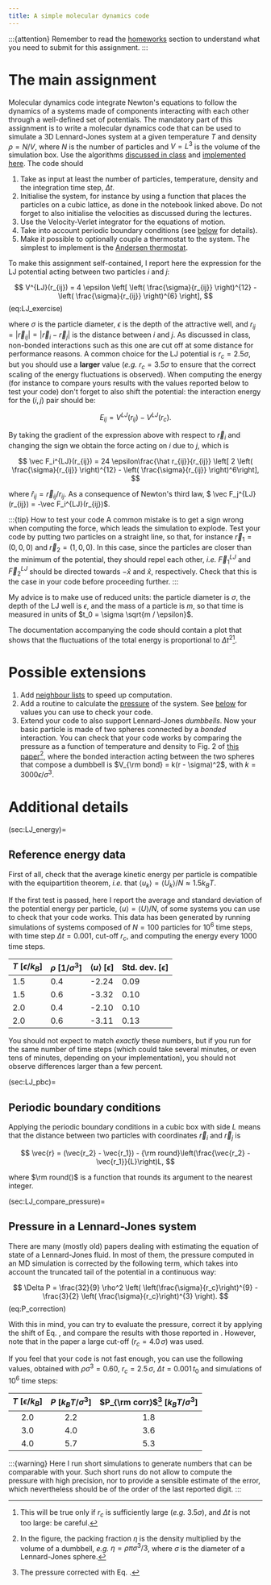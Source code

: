 ```yaml
---
title: A simple molecular dynamics code
---
```


:::{attention}
Remember to read the [homeworks](#sec:homeworks) section to understand what you need to submit for this assignment.
:::

# The main assignment

Molecular dynamics code integrate Newton's equations to follow the dynamics of a systems made of components interacting with each other through a well-defined set of potentials. The mandatory part of this assignment is to write a molecular dynamics code that can be used to simulate a 3D Lennard-Jones system at a given temperature $T$ and density $\rho = N / V$, where $N$ is the number of particles and $V = L^3$ is the volume of the simulation box. Use the algorithms [discussed in class](../all_atom.md) and [implemented here](../notebooks/MD.ipynb). The code should

1. Take as input at least the number of particles, temperature, density and the integration time step, $\Delta t$.
2. Initialise the system, for instance by using a function that places the particles on a cubic lattice, as done in the notebook linked above. Do not forget to also initialise the velocities as discussed during the lectures.
2. Use the Velocity-Verlet integrator for the equations of motion.
3. Take into account periodic boundary conditions (see [below](#sec:LJ_pbc) for details).
4. Make it possible to optionally couple a thermostat to the system. The simplest to implement is the [Andersen thermostat](#sec:andersen_thermostat).

To make this assignment self-contained, I report here the expression for the LJ potential acting between two particles $i$ and $j$:

$$
V^{LJ}(r_{ij}) = 4 \epsilon \left[ \left( \frac{\sigma}{r_{ij}} \right)^{12} - \left( \frac{\sigma}{r_{ij}} \right)^{6} \right],
$$ (eq:LJ_exercise)

where $\sigma$ is the particle diameter, $\epsilon$ is the depth of the attractive well, and $r_{ij} = |\vec r_{ij}| = |\vec r_i - \vec r_j|$ is the distance between $i$ and $j$. As discussed in class, non-bonded interactions such as this one are cut off at some distance for performance reasons. A common choice for the LJ potential is $r_c = 2.5 \sigma$, but you should use a **larger** value (*e.g.* $r_c = 3.5 \sigma$ to ensure that the correct scaling of the energy fluctuations is observed). When computing the energy (for instance to compare yours results with the values reported below to test your code) don't forget to also shift the potential: the interaction energy for the $(i, j)$ pair should be:

$$
E_{ij} = V^{LJ}(r_{ij}) - V^{LJ}(r_c).
$$

By taking the gradient of the expression above with respect to $\vec r_i$ and changing the sign we obtain the force acting on $i$ due to $j$, which is

$$
\vec F_i^{LJ}(r_{ij}) = 24 \epsilon\frac{\hat r_{ij}}{r_{ij}} \left[ 2 \left( \frac{\sigma}{r_{ij}} \right)^{12} - \left( \frac{\sigma}{r_{ij}} \right)^6\right],
$$

where $\hat r_{ij} = \vec r_{ij} / r_{ij}$. As a consequence of Newton's third law, $ \vec F_j^{LJ}(r_{ij}) = -\vec F_i^{LJ}(r_{ij})$.

:::{tip} How to test your code
A common mistake is to get a sign wrong when computing the force, which leads the simulation to explode. Test your code by putting two particles on a straight line, so that, for instance $\vec r_1 = (0, 0, 0)$ and $\vec r_2 = (1, 0, 0)$. In this case, since the particles are closer than the minimum of the potential, they should repel each other, *i.e.* $\vec F_1^{LJ}$ and $\vec F_2^{LJ}$ should be directed towards $-\hat x$ and $\hat x$, respectively. Check that this is the case in your code before proceeding further.
:::

My advice is to make use of reduced units: the particle diameter is $\sigma$, the depth of the LJ well is $\epsilon$, and the mass of a particle is $m$, so that time is measured in units of $t_0 = \sigma \sqrt{m / \epsilon}$.

The documentation accompanying the code should contain a plot that shows that the fluctuations of the total energy is proportional to $\Delta t^2$[^range_dt].

[^range_dt]: This will be true only if $r_c$ is sufficiently large (*e.g.* $3.5 \sigma$), and $\Delta t$ is not too large: be careful.

# Possible extensions

1. Add [neighbour lists](#sec:neighbour_lists) to speed up computation.
2. Add a routine to calculate the [pressure](#sec:compute_pressure) of the system. See [below](#sec:LJ_compare_pressure) for values you can use to check your code.
3. Extend your code to also support Lennard-Jones *dumbbells*. Now your basic particle is made of two spheres connected by a *bonded* interaction. You can check that your code works by comparing the pressure as a function of temperature and density to Fig. 2 of [this paper](doi:10.1103/PhysRevE.107.034607)[^packing_fraction], where the bonded interaction acting between the two spheres that compose a dumbbell is $V_{\rm bond} = k(r - \sigma)^2$, with $k = 3000 \epsilon / \sigma^3$.

[^packing_fraction]: In the figure, the packing fraction $\eta$ is the density multiplied by the volume of a dumbbell, *e.g.* $\eta = \rho \pi \sigma^3 / 3$, where $\sigma$ is the diameter of a Lennard-Jones sphere.

# Additional details

(sec:LJ_energy)=
## Reference energy data

First of all, check that the average kinetic energy per particle is compatible with the equipartition theorem, *i.e.* that $\langle u_k \rangle = \langle U_k \rangle / N \approx 1.5 k_B T$.

If the first test is passed, here I report the average and standard deviation of the potential energy per particle, $\langle u \rangle = \langle U \rangle / N$, of some systems you can use to check that your code works. This data has been generated by running simulations of systems composed of $N = 100$ particles for $10^6$ time steps, with time step $\Delta t = 0.001$, cut-off $r_c$, and computing the energy every 1000 time steps.

| $T$ [$\epsilon / k_B$] | $\rho$ [$1 / \sigma^3$] | $\langle u \rangle$ [$\epsilon$] | Std. dev. [$\epsilon$] |
| --- | --- | --- | --- |
| 1.5 | 0.4 | -2.24 | 0.09 |
| 1.5 | 0.6 | -3.32 | 0.10 |
| 2.0 | 0.4 | -2.10 | 0.10 |
| 2.0 | 0.6 | -3.11 | 0.13 |

You should not expect to match *exactly* these numbers, but if you run for the same number of time steps (which could take several minutes, or even tens of minutes, depending on your implementation), you should not observe differences larger than a few percent.

(sec:LJ_pbc)=
## Periodic boundary conditions

Applying the periodic boundary conditions in a cubic box with side $L$ means that the distance between two particles with coordinates $\vec{r}_i$ and $\vec{r}_j$ is

$$
\vec{r} = (\vec{r_2} - \vec{r_1}) - {\rm round}\left(\frac{\vec{r_2} - \vec{r_1}}{L}\right)L,
$$

where $\rm round()$ is a function that rounds its argument to the nearest integer.

(sec:LJ_compare_pressure)=
## Pressure in a Lennard-Jones system

There are many (mostly old) papers dealing with estimating the equation of state of a Lennard-Jones fluid. In most of them, the pressure computed in an MD simulation is corrected by the following term, which takes into account the truncated tail of the potential in a continuous way:

$$
\Delta P = \frac{32}{9} \rho^2 \left( \left(\frac{\sigma}{r_c}\right)^{9} - \frac{3}{2} \left( \frac{\sigma}{r_c}\right)^{3} \right).
$$ (eq:P_correction)

With this in mind, you can try to evaluate the pressure, correct it by applying the shift of Eq. [](#eq:P_correction), and compare the results with those reported in [](doi:10.1080/00268979300100411). However, note that in the paper a large cut-off ($r_c = 4.0\, \sigma$) was used. 

If you feel that your code is not fast enough, you can use the following values, obtained with $\rho\sigma^3 = 0.60$, $r_c = 2.5 \, \sigma$, $\Delta t = 0.001 \, t_0$ and simulations of $10^6$ time steps:

| $T$ [$\epsilon / k_B$] | $P$ [$k_B T / \sigma^3$] | $P_{\rm corr}$[^P_corrected] [$k_B T / \sigma^3$]|
| :---: | :---:| :---:|
| 2.0 | 2.2 | 1.8 |
| 3.0 | 4.0 | 3.6 |
| 4.0 | 5.7 | 5.3 |

:::{warning}
Here I run short simulations to generate numbers that can be comparable with your. Such short runs do not allow to compute the pressure with high precision, nor to provide a sensible estimate of the error, which nevertheless should be of the order of the last reported digit.
:::

[^P_corrected]: The pressure corrected with Eq. [](#eq:P_correction).
